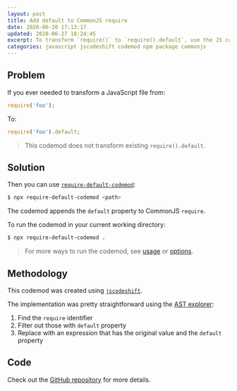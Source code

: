 ```yaml
---
layout: post
title: Add default to CommonJS require
date: 2020-06-20 17:13:17
updated: 2020-06-27 18:24:45
excerpt: To transform `require()` to `require().default`, use the JS codemod `require-default-codemod`.
categories: javascript jscodeshift codemod npm package commonjs
---
```


## Problem

If you ever needed to transform a JavaScript file from:

```js
require('foo');
```

To:

```js
require('foo').default;
```

> This codemod does not transform existing `require().default`.

## Solution

Then you can use [`require-default-codemod`](https://www.npmjs.com/package/require-default-codemod):

```sh
$ npx require-default-codemod <path>
```

The codemod appends the `default` property to CommonJS `require`.

To run the codemod in your current working directory:

```sh
$ npx require-default-codemod .
```

> For more ways to run the codemod, see [usage](https://github.com/remarkablemark/require-default-codemod#usage) or [options](https://github.com/remarkablemark/require-default-codemod#options).

## Methodology

This codemod was created using [`jscodeshift`](https://github.com/facebook/jscodeshift).

The implementation was pretty straightforward using the [AST explorer](https://astexplorer.net/):

1. Find the `require` identifier
2. Filter out those with `default` property
3. Replace with an expression that has the original value and the `default` property

## Code

Check out the [GitHub repository](https://github.com/remarkablemark/require-default-codemod) for more details.
